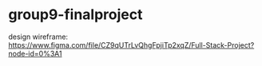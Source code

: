 # group9-finalproject
design wireframe: https://www.figma.com/file/CZ9qUTrLvQhgFpjiTp2xqZ/Full-Stack-Project?node-id=0%3A1